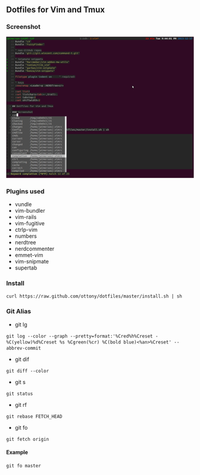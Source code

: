 ## Dotfiles for Vim and Tmux

### Screenshot
![It looks like this!](media/screenshot.png)

### Plugins used
* vundle
* vim-bundler
* vim-rails
* vim-fugitive
* ctrlp-vim
* numbers
* nerdtree
* nerdcommenter
* emmet-vim
* vim-snipmate
* supertab

### Install

```
curl https://raw.github.com/ottony/dotfiles/master/install.sh | sh
```
### Git Alias
  * git lg
  ````
  git log --color --graph --pretty=format:'%Cred%h%Creset -%C(yellow)%d%Creset %s %Cgreen(%cr) %C(bold blue)<%an>%Creset' --abbrev-commit
  ````
  * git dif
  ````
  git diff --color
  ````
  * git s
  ````
  git status
  ````
  * git rf
  ````
  git rebase FETCH_HEAD
  ````
  * git fo
  ````
  git fetch origin
  ````

#### Example
  ````
  git fo master
  ````
